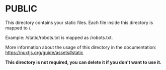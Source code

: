 # PUBLIC

This directory contains your static files.
Each file inside this directory is mapped to /.

Example: /static/robots.txt is mapped as /robots.txt.

More information about the usage of this directory in the documentation:
https://nuxtjs.org/guide/assets#static

**This directory is not required, you can delete it if you don't want to use it.**
